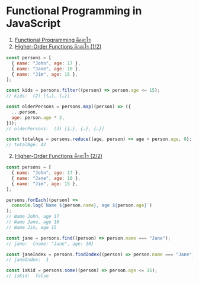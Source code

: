 # Functional Programming in JavaScript

1. [Functional Programming คืออะไร](https://www.youtube.com/watch?v=-iNKn5eBIak&list=PLOgiLP3tCaPUDsXEB-3dGGO3oxGDRMmQe&index=2)
2. [Higher-Order Functions คืออะไร (1/2)](https://www.youtube.com/watch?v=kapV19HYHzE&list=PLOgiLP3tCaPUDsXEB-3dGGO3oxGDRMmQe&index=3)

```JavaScript
const persons = [
  { name: "John", age: 17 },
  { name: "Jane", age: 10 },
  { name: "Jim", age: 15 },
];

const kids = persons.filter((person) => person.age <= 15);
// kids:  (2) [{…}, {…}]

const olderPersons = persons.map((person) => ({
  ...person,
  age: person.age * 2,
}));
// olderPersons:  (3) [{…}, {…}, {…}]

const totalAge = persons.reduce((age, person) => age + person.age, 0);
// totalAge: 42
```

2. [Higher-Order Functions คืออะไร (2/2)](https://www.youtube.com/watch?v=pEFbMsogLdo&list=PLOgiLP3tCaPUDsXEB-3dGGO3oxGDRMmQe&index=4)

```JavaScript
const persons = [
  { name: "John", age: 17 },
  { name: "Jane", age: 10 },
  { name: "Jim", age: 15 },
];

persons.forEach((person) =>
  console.log(`Name ${person.name}, age ${person.age}`)
);
// Name John, age 17
// Name Jane, age 10
// Name Jim, age 15

const jane = persons.find((person) => person.name === "Jane");
// jane:  {name: "Jane", age: 10}

const janeIndex = persons.findIndex((person) => person.name === "Jane");
// janeIndex:  1

const isKid = persons.some((person) => person.age <= 15);
// isKid:  false
```

